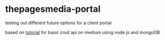 # thepagesmedia-portal
testing out different future options for a client portal 

based on [tutorial](https://codeburst.io/writing-a-crud-app-with-node-js-and-mongodb-e0827cbbdafb) for basic crud api on medium using node.js and mongoDB 

